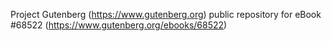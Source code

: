 Project Gutenberg (https://www.gutenberg.org) public repository for eBook #68522 (https://www.gutenberg.org/ebooks/68522)
